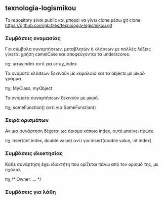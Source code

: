 ## texnologia-logismikou

Το repository είναι public και μπορεί να γίνει clone μέσω git clone https://github.com/gbitzes/texnologia-logismikou.git


### Συμβάσεις ονομασίας

Για σύμβολα συναρτήσεων, μεταβλητών ή κλάσεων με πολλές λέξεις γίνεται χρήση camelCase και αποφεύγονται τα underscores.

πχ: arrayIndex αντί για array_index

Τα ονόματα κλάσεων ξεκινούν με κεφαλαίο και τα objects με μικρό γράμμα.

πχ: MyClass, myObject

Τα ονόματα συναρτήσεων ξεκινούν με μικρό.

πχ; someFunction() αντί για SomeFunction()

### Σειρά ορισμάτων

Αν μια συνάρτηση δέχεται ως όρισμα κάποιο index, αυτό μπαίνει πρώτο.

πχ insert(int index, double value) αντί για insert(double value, int index). 

### Συμβάσεις ιδιοκτησίας

Κάθε συνάρτηση έχει ιδιοκτήτη που ορίζεται πάνω από τον ορισμό της, με σχόλια.

πχ /* Owner: ... */

### Συμβάσεις για λάθη




